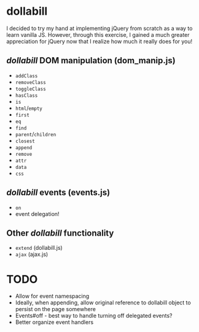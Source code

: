 # dollabill
I decided to try my hand at implementing jQuery from scratch as a way to learn vanilla JS. However, through this exercise, I gained a much greater appreciation for jQuery now that I realize how much it really does for you!

## _dollabill_ DOM manipulation (dom_manip.js)
- `addClass`
- `removeClass`
- `toggleClass`
- `hasClass`
- `is`
- `html`/`empty`
- `first`
- `eq`
- `find`
- `parent`/`children`
- `closest`
- `append`
- `remove`
- `attr`
- `data`
- `css`

## _dollabill_ events (events.js)
- `on`
- event delegation!

## Other _dollabill_ functionality
- `extend` (dollabill.js)
- `ajax` (ajax.js)

# TODO
- Allow for event namespacing
- Ideally, when appending, allow original reference to dollabill object to persist on the page somewhere
- Events#off - best way to handle turning off delegated events?
- Better organize event handlers

